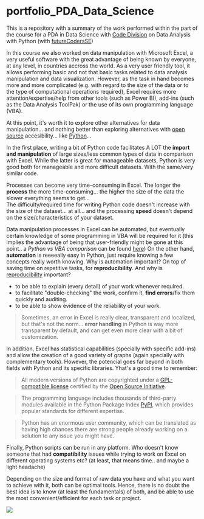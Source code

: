 # portfolio_PDA_Data_Science
This is a repository with a summary of the work performed within the part of the course for a PDA in Data Science with [Code Division](http://codedivision.co.uk/) on Data Analysis with Python (with [futureCodersSE](https://github.com/futureCodersSE))

In this course we also worked on data manipulation with Microsoft Excel, a very useful software with the great advantage of being known by everyone, at any level, in countries accross the world. As a very user friendly tool, it allows performing basic and not that basic tasks related to data analysis manipulation and data visualization. However, as the task in hand becomes more and more complicated (e.g. with regard to the size of the data or to the type of computational operations required), Excel requires more attention/expertise/help from other tools (such as Power BI), add-ins (such as the Data Analysis ToolPak) or the use of its own programming language (VBA).

At this point, it's worth it to explore other alternatives for data manipulation... and nothing better than exploring alternatives with [open source](https://opensource.org/docs/osd) accesibility... like [Python](https://opensource.com/resources/python)...

In the first place, writing a bit of Python code facilitates A LOT the **import and manipulation** of large sizes/less common types of data in comparison with Excel. While the latter is great for manageable datasets, Python is very good both for manageable and more difficult datasets. With the same/very similar code.

Processes can become very time-consuming in Excel. The longer the **process** the more time-consuming... the higher the size of the data the slower everything seems to get...  
The difficulty/required time for writing Python code doesn't increase with the size of the dataset... at all... and the processing **speed** doesn't depend on the size/characteristics of your dataset.

Data manipulation processes in Excel can be automated, but eventually certain knowledge of some programming in VBA will be required for it (this implies the advantage of being that user-friendly might be gone at this point.. a *Python vs VBA comparison* can be found [here](https://software-solutions-online.com/vba-vs-python/))
On the other hand, **automation** is reeeeally easy in Python, just require knowing a few concepts really worth knowing.
Why is automation important? On top of saving time on repetitive tasks, for **reproducibility**.
And why is [reproducibility](https://ropensci.github.io/reproducibility-guide/sections/introduction/) important?
* to be able to explain (every detail) of your work whenever required.
* to facilitate "double-checking" the work, confirm it,  **find errors**/fix them quickly and auditing.
* to be able to show evidence of the reliability of your work.

> Sometimes, an error in Excel is really clear, transparent and localized, but that's not the norm... **error handling** in Python is way more transparent by default, and can get even more clear with a bit of customization.

In addition, Excel has statistical capabilities (specially with specific add-ins) and allow the creation of a good variety of graphs (again specially with complementary tools). However, the potencial goes far beyond in both fields with Python and its specific libraries. Yhat's a good time to remember:
> All modern versions of Python are copyrighted under a [GPL-compatible license](https://www.gnu.org/licenses/gpl-faq.html#WhatDoesGPLStandFor) certified by the [Open Source Initiative](https://opensource.com/resources/python).

> The programming language includes thousands of third-party modules available in the Python Package Index [PyPI](https://pypi.org/), which provides popular standards for different expertise.

>  Python has an enormous user community, which can be translated as having high chances there are strong people already working on a solution to any issue you might have.

Finally, Python scripts can be run in any platform. Who doesn't know someone that had **compatibility** issues while trying to work on Excel on different operating systems etc? (at least, that means time.. and maybe a light headache)

Depending on the size and format of raw data you have and what you want to achieve with it, both can be optimal tools. Hence, there is no doubt the best idea is to know (at least the fundamentals) of both, and be able to use the most convenient/efficient for each task or project.

![](https://publicdomainvectors.org/photos/1540445753.png)

